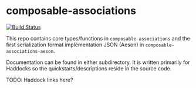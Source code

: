 # composable-associations

[![Build Status](https://travis-ci.org/SamProtas/composable-associations.svg?branch=master)](https://travis-ci.org/SamProtas/composable-associations)

This repo contains core types/functions in `composable-associations` and the first serialization format implementation JSON (Aeson) in `composable-associations-aeson`. 

Documentation can be found in either subdirectory. It is written primarily for Haddocks so the quickstarts/descriptions reside in the source code.

TODO: Haddock links here?
